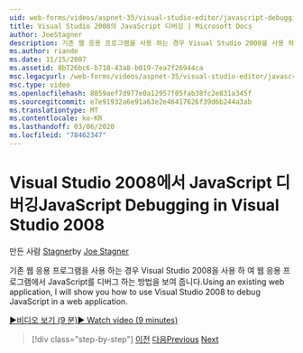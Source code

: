 ```yaml
---
uid: web-forms/videos/aspnet-35/visual-studio-editor/javascript-debugging-in-visual-studio-2008
title: Visual Studio 2008의 JavaScript 디버깅 | Microsoft Docs
author: JoeStagner
description: 기존 웹 응용 프로그램을 사용 하는 경우 Visual Studio 2008을 사용 하 여 웹 응용 프로그램에서 JavaScript를 디버그 하는 방법을 보여 줍니다.
ms.author: riande
ms.date: 11/15/2007
ms.assetid: 8b726bc6-b718-43a8-b019-7ea7f26944ca
msc.legacyurl: /web-forms/videos/aspnet-35/visual-studio-editor/javascript-debugging-in-visual-studio-2008
msc.type: video
ms.openlocfilehash: 8059aef7d977e0a12957f05fab38fc2e831a345f
ms.sourcegitcommit: e7e91932a6e91a63e2e46417626f39d6b244a3ab
ms.translationtype: MT
ms.contentlocale: ko-KR
ms.lasthandoff: 03/06/2020
ms.locfileid: "78462347"
---
```

# <a name="javascript-debugging-in-visual-studio-2008"></a><span data-ttu-id="1f5ad-103">Visual Studio 2008에서 JavaScript 디버깅</span><span class="sxs-lookup"><span data-stu-id="1f5ad-103">JavaScript Debugging in Visual Studio 2008</span></span>

<span data-ttu-id="1f5ad-104">만든 사람 [Stagner](https://github.com/JoeStagner)</span><span class="sxs-lookup"><span data-stu-id="1f5ad-104">by [Joe Stagner](https://github.com/JoeStagner)</span></span>

<span data-ttu-id="1f5ad-105">기존 웹 응용 프로그램을 사용 하는 경우 Visual Studio 2008을 사용 하 여 웹 응용 프로그램에서 JavaScript를 디버그 하는 방법을 보여 줍니다.</span><span class="sxs-lookup"><span data-stu-id="1f5ad-105">Using an existing web application, I will show you how to use Visual Studio 2008 to debug JavaScript in a web application.</span></span>

[<span data-ttu-id="1f5ad-106">&#9654;비디오 보기 (9 분)</span><span class="sxs-lookup"><span data-stu-id="1f5ad-106">&#9654; Watch video (9 minutes)</span></span>](https://channel9.msdn.com/Blogs/ASP-NET-Site-Videos/javascript-debugging-in-visual-studio-2008)

> [!div class="step-by-step"]
> <span data-ttu-id="1f5ad-107">[이전](javascript-intellisense-support-in-visual-studio-2008.md)
> [다음](multi-targeting-support-in-visual-studio-2008.md)</span><span class="sxs-lookup"><span data-stu-id="1f5ad-107">[Previous](javascript-intellisense-support-in-visual-studio-2008.md)
[Next](multi-targeting-support-in-visual-studio-2008.md)</span></span>
